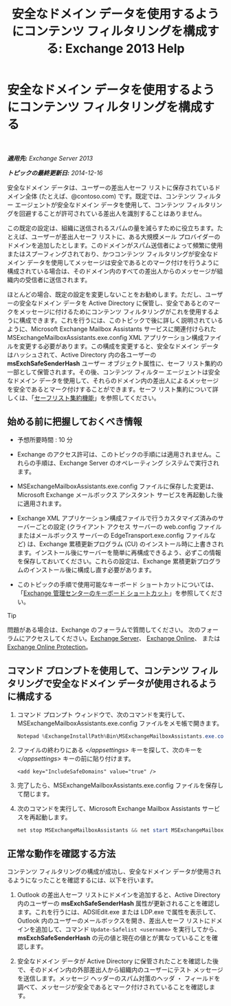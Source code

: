 ﻿---
title: '安全なドメイン データを使用するようにコンテンツ フィルタリングを構成する: Exchange 2013 Help'
TOCTitle: 安全なドメイン データを使用するようにコンテンツ フィルタリングを構成する
ms:assetid: 1ee2b663-b4f3-4fef-8954-986f2d820924
ms:mtpsurl: https://technet.microsoft.com/ja-jp/library/Dn467930(v=EXCHG.150)
ms:contentKeyID: 59634976
ms.date: 05/23/2018
mtps_version: v=EXCHG.150
ms.translationtype: MT
---

# 安全なドメイン データを使用するようにコンテンツ フィルタリングを構成する

 

_**適用先:** Exchange Server 2013_

_**トピックの最終更新日:** 2014-12-16_

安全なドメイン データは、ユーザーの差出人セーフ リストに保存されているドメイン全体 (たとえば、@contoso.com) です。既定では、コンテンツ フィルター エージェントが安全なドメイン データを使用して、コンテンツ フィルタリングを回避することが許可されている差出人を識別することはありません。

この既定の設定は、組織に送信されるスパムの量を減らすために役立ちます。たとえば、ユーザーが差出人セーフ リストに、ある大規模メール プロバイダーのドメインを追加したとします。このドメインがスパム送信者によって頻繁に使用またはスプーフィングされており、かつコンテンツ フィルタリングが安全なドメイン データを使用してメッセージは安全であるとのマーク付けを行うように構成されている場合は、そのドメイン内のすべての差出人からのメッセージが組織内の受信者に送信されます。

ほとんどの場合、既定の設定を変更しないことをお勧めします。ただし、ユーザーの安全なドメイン データを Active Directory に保管し、安全であるとのマークをメッセージに付けるためにコンテンツ フィルタリングがこれを使用するように構成できます。これを行うには、このトピックで後に詳しく説明されているように、Microsoft Exchange Mailbox Assistants サービスに関連付けられた MSExchangeMailboxAssistants.exe.config XML アプリケーション構成ファイルを変更する必要があります。この構成を変更すると、安全なドメイン データはハッシュされて、Active Directory 内の各ユーザーの **msExchSafeSenderHash** ユーザー オブジェクト属性に、セーフ リスト集約の一部として保管されます。その後、コンテンツ フィルター エージェントは安全なドメイン データを使用して、それらのドメイン内の差出人によるメッセージを安全であるとマーク付けすることができます。セーフ リスト集約について詳しくは、「[セーフリスト集約機能](safelist-aggregation-exchange-2013-help.md)」を参照してください。

## 始める前に把握しておくべき情報

  - 予想所要時間 : 10 分

  - Exchange のアクセス許可は、このトピックの手順には適用されません。これらの手順は、Exchange Server のオペレーティング システムで実行されます。

  - MSExchangeMailboxAssistants.exe.config ファイルに保存した変更は、Microsoft Exchange メールボックス アシスタント サービスを再起動した後に適用されます。

  - Exchange XML アプリケーション構成ファイルで行うカスタマイズ済みのサーバーごとの設定 (クライアント アクセス サーバーの web.config ファイルまたはメールボックス サーバーの EdgeTransport.exe.config ファイルなど) は、Exchange 累積更新プログラム (CU) のインストール時に上書きされます。インストール後にサーバーを簡単に再構成できるよう、必ずこの情報を保存しておいてください。これらの設定は、Exchange 累積更新プログラムのインストール後に構成し直す必要があります。

  - このトピックの手順で使用可能なキーボード ショートカットについては、「[Exchange 管理センターのキーボード ショートカット](keyboard-shortcuts-in-the-exchange-admin-center-exchange-online-protection-help.md)」を参照してください。


> [!TIP]
> 問題がある場合は、Exchange のフォーラムで質問してください。 次のフォーラムにアクセスしてください。<A href="https://go.microsoft.com/fwlink/p/?linkid=60612">Exchange Server</A>、 <A href="https://go.microsoft.com/fwlink/p/?linkid=267542">Exchange Online</A>、 または <A href="https://go.microsoft.com/fwlink/p/?linkid=285351">Exchange Online Protection</A>。



## コマンド プロンプトを使用して、コンテンツ フィルタリングで安全なドメイン データが使用されるように構成する

1.  コマンド プロンプト ウィンドウで、次のコマンドを実行して、MSExchangeMailboxAssistants.exe.config ファイルをメモ帳で開きます。
    
    ```powershell
    Notepad %ExchangeInstallPath%Bin\MSExchangeMailboxAssistants.exe.config
    ```

2.  ファイルの終わりにある *\</appsettings\>* キーを探して、次のキーを *\</appsettings\>* キーの前に貼り付けます。
    
    ```command line
    <add key="IncludeSafeDomains" value="true" />
    ```

3.  完了したら、MSExchangeMailboxAssistants.exe.config ファイルを保存して閉じます。

4.  次のコマンドを実行して、Microsoft Exchange Mailbox Assistants サービスを再起動します。
    
    ```powershell
    net stop MSExchangeMailboxAssistants && net start MSExchangeMailboxAssistants
    ```

## 正常な動作を確認する方法

コンテンツ フィルタリングの構成が成功し、安全なドメイン データが使用されるようになったことを確認するには、以下を行います。

1.  Outlook の差出人セーフ リストにドメインを追加すると、Active Directory 内のユーザーの **msExchSafeSenderHash** 属性が更新されることを確認します。これを行うには、ADSIEdit.exe または LDP.exe で属性を表示して、Outlook 内のユーザーのメールボックスを開き、差出人セーフ リストにドメインを追加して、コマンド `Update-Safelist <username>` を実行してから、**msExchSafeSenderHash** の元の値と現在の値とが異なっていることを確認します。

2.  安全なドメイン データが Active Directory に保管されたことを確認した後で、そのドメイン内の外部差出人から組織内のユーザーにテスト メッセージを送信します。メッセージ ヘッダーのスパム対策のヘッダ ・ フィールドを調べて、メッセージが安全であるとマーク付けされていることを確認します。


